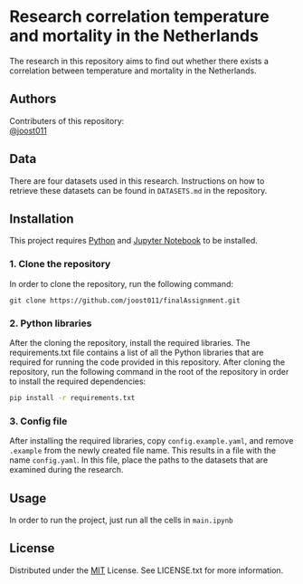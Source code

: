 # Research correlation temperature and mortality in the Netherlands

The research in this repository aims to find out whether there exists a correlation between temperature and mortality in the Netherlands.

## Authors
Contributers of this repository: \
[@joost011](https://github.com/joost011) 

## Data
There are four datasets used in this research. Instructions on how to retrieve these datasets can be found in ```DATASETS.md``` in the repository.

## Installation

This project requires [Python](https://www.python.org/downloads/) and [Jupyter Notebook](https://jupyter.org/) to be installed.

### 1. Clone the repository
In order to clone the repository, run the following command:

```
git clone https://github.com/joost011/finalAssignment.git
```

### 2. Python libraries
After the cloning the repository, install the required libraries. The requirements.txt file contains a list of all the Python libraries that are required for running the code provided in this repository. After cloning the repository, run the following command in the root of the repository in order to install the required dependencies:

```bash
pip install -r requirements.txt
```

### 3. Config file
After installing the required libraries, copy ```config.example.yaml```, and remove ```.example``` from the newly created file name. This results in a file with the name ```config.yaml```. In this file, place the paths to the datasets that are examined during the research.

## Usage

In order to run the project, just run all the cells in ```main.ipynb ``` 

## License

Distributed under the [MIT](https://choosealicense.com/licenses/mit/) License. See LICENSE.txt for more information.
